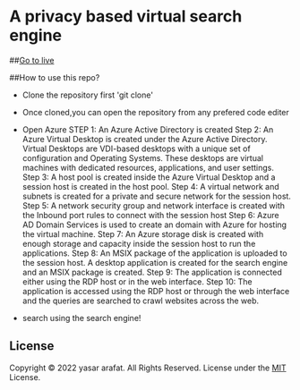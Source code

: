 # A privacy based virtual search engine

##[Go to live](https://yasar-arafath.github.io/search)

##How to use this repo?

* Clone the repository first 'git clone'

* Once cloned,you can open the repository from any prefered code editer

* Open Azure
STEP 1: An Azure Active Directory is created
Step 2: An Azure Virtual Desktop is created under the Azure Active 
Directory.
Virtual Desktops are VDI-based desktops with a unique set of 
configuration and Operating Systems. These desktops are virtual 
machines with dedicated resources, applications, and user settings.
Step 3: A host pool is created inside the Azure Virtual Desktop and a
session host is created in the host pool.
Step 4: A virtual network and subnets is created for a private and secure 
network for the session host.
Step 5: A network security group and network interface is created with the 
Inbound port rules to connect with the session host
Step 6: Azure AD Domain Services is used to create an domain with Azure 
for hosting the virtual machine.
Step 7: An Azure storage disk is created with enough storage and capacity 
inside the session host to run the applications.
Step 8: An MSIX package of the application is uploaded to the session 
host.
A desktop application is created for the search engine and an MSIX 
package is created.
Step 9: The application is connected either using the RDP host or in the 
web interface.
Step 10: The application is accessed using the RDP host or through the 
web interface and the queries are searched to crawl websites across the 
web.
 
* search using the search engine!




## License
Copyright © 2022 yasar arafat. All Rights Reserved.
License under the [MIT](License.txt) License.
